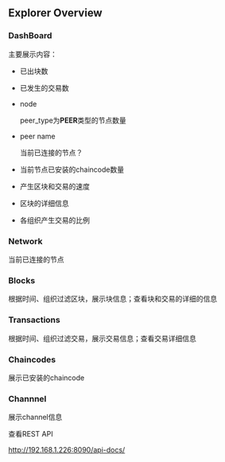 ## Explorer Overview

### DashBoard

主要展示内容：

* 已出块数

* 已发生的交易数

* node 

  peer_type为**PEER**类型的节点数量

* peer name

  当前已连接的节点？ 

* 当前节点已安装的chaincode数量

* 产生区块和交易的速度

* 区块的详细信息

* 各组织产生交易的比例

### Network

当前已连接的节点



### Blocks

根据时间、组织过滤区块，展示块信息；查看块和交易的详细的信息

### Transactions

根据时间、组织过滤交易，展示交易信息；查看交易详细信息

### Chaincodes

展示已安装的chaincode

### Channnel

展示channel信息



查看REST API

http://192.168.1.226:8090/api-docs/